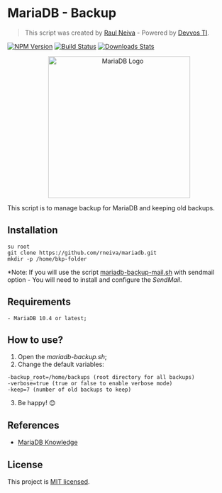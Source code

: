 # MariaDB - Backup
> This script was created by [Raul Neiva](raulneivaweb@gmail.com) - Powered by [Devvos TI](https://devvos.com.br).

[![NPM Version][npm-image]][npm-url]
[![Build Status][travis-image]][travis-url]
[![Downloads Stats][npm-downloads]][npm-url]


<p align="center">
  <a href="https://mariadb.com/" target="blank"><img src="https://mariadb.com/kb/static/images/logo-2018-black.95f5978ae14d.png" width="320" alt="MariaDB Logo" /></a>
</p>

This script is to manage backup for MariaDB and keeping old backups.

## Installation

```
su root
git clone https://github.com/rneiva/mariadb.git
mkdir -p /home/bkp-folder
```

*Note: If you will use the script [mariadb-backup-mail.sh](mariadb-backup-mail.sh) with sendmail option - You will need to install and configure the *SendMail*.

## Requirements

```
- MariaDB 10.4 or latest;
```

## How to use?

1. Open the *mariadb-backup.sh*;
2. Change the default variables:

```
-backup_root=/home/backups (root directory for all backups)
-verbose=true (true or false to enable verbose mode)
-keep=7 (number of old backups to keep)
```

3. Be happy! 😊

## References
- [MariaDB Knowledge](https://mariadb.com/kb/en/)

## License

This project is [MIT licensed](LICENSE).

<!-- Markdown link & img dfn's -->
[npm-image]: https://img.shields.io/npm/v/datadog-metrics.svg?style=flat-square
[npm-url]: https://npmjs.org/package/datadog-metrics
[npm-downloads]: https://img.shields.io/npm/dm/datadog-metrics.svg?style=flat-square
[travis-image]: https://img.shields.io/travis/dbader/node-datadog-metrics/master.svg?style=flat-square
[travis-url]: https://travis-ci.org/dbader/node-datadog-metrics
